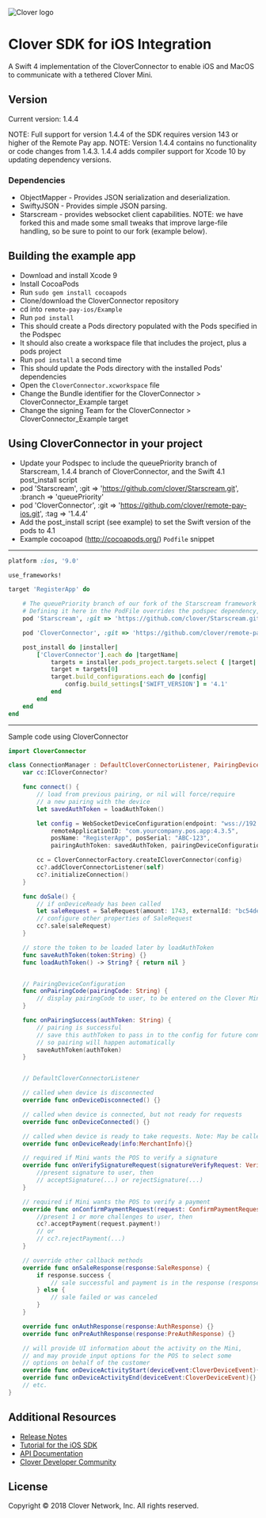 ![Clover logo](https://www.clover.com/assets/images/public-site/press/clover_primary_gray_rgb.png)

# Clover SDK for iOS Integration

A Swift 4 implementation of the CloverConnector to enable iOS and MacOS to communicate with a tethered Clover Mini.

## Version

Current version: 1.4.4

NOTE: Full support for version 1.4.4 of the SDK requires version 143 or higher of the Remote Pay app.
NOTE: Version 1.4.4 contains no functionality or code changes from 1.4.3.  1.4.4 adds compiler support for Xcode 10 by updating dependency versions.

### Dependencies
- ObjectMapper - Provides JSON serialization and deserialization.
- SwiftyJSON - Provides simple JSON parsing.
- Starscream - provides websocket client capabilities. NOTE: we have forked this and made some small tweaks that improve large-file handling, so be sure to point to our fork (example below).

## Building the example app
- Download and install Xcode 9
- Install CocoaPods
- Run `sudo gem install cocoapods`
- Clone/download the CloverConnector repository
- cd into `remote-pay-ios/Example`
- Run `pod install`
- This should create a Pods directory populated with the Pods specified in the Podspec
- It should also create a workspace file that includes the project, plus a pods project
- Run `pod install` a second time
- This should update the Pods directory with the installed Pods' dependencies
- Open the `CloverConnector.xcworkspace` file
- Change the Bundle identifier for the CloverConnector > CloverConnector_Example target
- Change the signing Team for the CloverConnector > CloverConnector_Example target

## Using CloverConnector in your project
- Update your Podspec to include the queuePriority branch of Starscream, 1.4.4 branch of CloverConnector, and the Swift 4.1 post_install script
- pod 'Starscream', :git => 'https://github.com/clover/Starscream.git', :branch => 'queuePriority'
- pod 'CloverConnector', :git => 'https://github.com/clover/remote-pay-ios.git', :tag => '1.4.4'
- Add the post_install script (see example) to set the Swift version of the pods to 4.1
- Example cocoapod (http://cocoapods.org/) `Podfile` snippet
---
```ruby
platform :ios, '9.0'

use_frameworks!

target 'RegisterApp' do

    # The queuePriority branch of our fork of the Starscream framework is required for reliable transport of large files
    # Defining it here in the PodFile overrides the podspec dependency, which isn't allowed to specify a specific location and branch
    pod 'Starscream', :git => 'https://github.com/clover/Starscream.git', :branch => 'queuePriority'

    pod 'CloverConnector', :git => 'https://github.com/clover/remote-pay-ios.git', :tag => '1.4.4'

    post_install do |installer|
        ['CloverConnector'].each do |targetName|
            targets = installer.pods_project.targets.select { |target| target.name == targetName }
            target = targets[0]
            target.build_configurations.each do |config|
                config.build_settings['SWIFT_VERSION'] = '4.1'
            end
        end
    end
end

```

---
Sample code using CloverConnector

```swift
import CloverConnector

class ConnectionManager : DefaultCloverConnectorListener, PairingDeviceConfiguration {
    var cc:ICloverConnector?

    func connect() {
        // load from previous pairing, or nil will force/require
        // a new pairing with the device
        let savedAuthToken = loadAuthToken()

        let config = WebSocketDeviceConfiguration(endpoint: "wss://192.168.1.115:12345/remote_pay",
            remoteApplicationID: "com.yourcompany.pos.app:4.3.5",
            posName: "RegisterApp", posSerial: "ABC-123",
            pairingAuthToken: savedAuthToken, pairingDeviceConfiguration: self)

        cc = CloverConnectorFactory.createICloverConnector(config)
        cc?.addCloverConnectorListener(self)
        cc?.initializeConnection()
    }

    func doSale() {
        // if onDeviceReady has been called
        let saleRequest = SaleRequest(amount: 1743, externalId: "bc54de43f3")
        // configure other properties of SaleRequest
        cc?.sale(saleRequest)
    }

    // store the token to be loaded later by loadAuthToken
    func saveAuthToken(token:String) {}
    func loadAuthToken() -> String? { return nil }


    // PairingDeviceConfiguration
    func onPairingCode(pairingCode: String) {
        // display pairingCode to user, to be entered on the Clover Mini
    }

    func onPairingSuccess(authToken: String) {
        // pairing is successful
        // save this authToken to pass in to the config for future connections
        // so pairing will happen automatically
        saveAuthToken(authToken)
    }


    // DefaultCloverConnectorListener

    // called when device is disconnected
    override func onDeviceDisconnected() {}

    // called when device is connected, but not ready for requests
    override func onDeviceConnected() {}

    // called when device is ready to take requests. Note: May be called more than once
    override func onDeviceReady(info:MerchantInfo){}

    // required if Mini wants the POS to verify a signature
    override func onVerifySignatureRequest(signatureVerifyRequest: VerifySignatureRequest) {
        //present signature to user, then
        // acceptSignature(...) or rejectSignature(...)
    }

    // required if Mini wants the POS to verify a payment
    override func onConfirmPaymentRequest(request: ConfirmPaymentRequest) {
        //present 1 or more challenges to user, then
        cc?.acceptPayment(request.payment!)
        // or
        // cc?.rejectPayment(...)
    }

    // override other callback methods
    override func onSaleResponse(response:SaleResponse) {
        if response.success {
            // sale successful and payment is in the response (response.payment)
        } else {
            // sale failed or was canceled
        }
    }

    override func onAuthResponse(response:AuthResponse) {}
    override func onPreAuthResponse(response:PreAuthResponse) {}

    // will provide UI information about the activity on the Mini,
    // and may provide input options for the POS to select some
    // options on behalf of the customer
    override func onDeviceActivityStart(deviceEvent:CloverDeviceEvent){} // see CloverConnectorListener.swift for example of calling invokeInputOption from this callback
    override func onDeviceActivityEnd(deviceEvent:CloverDeviceEvent){}
    // etc.
}

```

## Additional Resources

- [Release Notes](https://github.com/clover/remote-pay-ios/releases)
- [Tutorial for the iOS SDK](https://docs.clover.com/build/getting-started-with-clover-connector/?sdk=ios)
- [API Documentation](https://clover.github.io/remote-pay-ios/1.4.2/docs/index.html)
- [Clover Developer Community](https://community.clover.com/index.html)

## License 
Copyright © 2018 Clover Network, Inc. All rights reserved.
